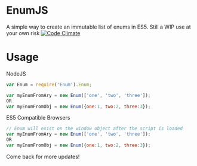 EnumJS
======

A simple way to create an immutable list of enums in ES5.
Still a WIP use at your own risk
[![Code Climate](https://codeclimate.com/github/Ashwell/EnumJS.png)](https://codeclimate.com/github/Ashwell/EnumJS)

Usage
======

NodeJS
```javascript
var Enum = require('Enum').Enum;

var myEnumFromAry = new Enum(['one', 'two', 'three']);
OR
var myEnumFromObj = new Enum({one:1, two:2, three:3});
```

ES5 Compatible Browsers
```javascript
// Enum will exist on the window object after the script is loaded
var myEnumFromAry = new Enum(['one', 'two', 'three']);
OR
var myEnumFromObj = new Enum({one:1, two:2, three:3});
```

Come back for more updates!
